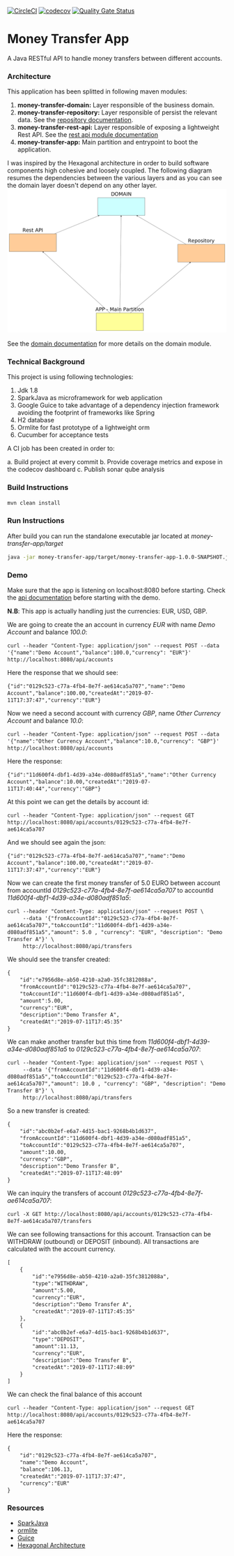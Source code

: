 [![CircleCI](https://circleci.com/gh/lorenzomartino86/money-transfer-app.svg?style=svg)](https://circleci.com/gh/lorenzomartino86/money-transfer-app)
[![codecov](https://codecov.io/gh/lorenzomartino86/money-transfer-app/branch/master/graph/badge.svg)](https://codecov.io/gh/lorenzomartino86/money-transfer-app)
[![Quality Gate Status](https://sonarcloud.io/api/project_badges/measure?project=lorenzomartino86_money-transfer-app&metric=alert_status)](https://sonarcloud.io/dashboard?id=lorenzomartino86_money-transfer-app)

# Money Transfer App
A Java RESTful API to handle money transfers between different accounts.

### Architecture
This application has been splitted in following maven modules:

1. **money-transfer-domain:** Layer responsible of the business domain.
2. **money-transfer-repository:** Layer responsible of persist the relevant data. See the [repository documentation](money-transfer-repository/README.md).
3. **money-transfer-rest-api:** Layer responsible of exposing a lightweight Rest API. See the [rest api module documentation](money-transfer-rest-api/README.md)
4. **money-transfer-app:** Main partition and entrypoint to boot the application.

I was inspired by the Hexagonal architecture in order to build software components high cohesive and loosely coupled. 
The following diagram resumes the dependencies between the various layers and as you can see the domain layer doesn't depend on any other layer.
![alt text](money-transfer-domain/design/high-level-arch.png)

See the [domain documentation](money-transfer-domain/README.md) for more details on the domain module.

### Technical Background

This project is using following technologies:

1. Jdk 1.8
2. SparkJava as microframework for web application
3. Google Guice to take advantage of a dependency injection framework avoiding the footprint of frameworks like Spring
4. H2 database
5. Ormlite for fast prototype of a lightweight orm
6. Cucumber for acceptance tests 

A CI job has been created in order to:

a. Build project at every commit
b. Provide coverage metrics and expose in the codecov dashboard
c. Publish sonar qube analysis

### Build Instructions
```sh
mvn clean install
```

### Run Instructions
After build you can run the standalone executable jar located at *money-transfer-app/target*
```sh
java -jar money-transfer-app/target/money-transfer-app-1.0.0-SNAPSHOT.jar
```

### Demo
Make sure that the app is listening on localhost:8080 before starting. Check the [api documentation](money-transfer-rest-api/README.md) before starting with the demo.

**N.B**: This app is actually handling just the currencies: EUR, USD, GBP.

We are going to create the an account in currency *EUR* with name *Demo Account* and balance *100.0*:

    curl --header "Content-Type: application/json" --request POST --data '{"name":"Demo Account","balance":100.0,"currency": "EUR"}' http://localhost:8080/api/accounts
 
Here the response that we should see:

    {"id":"0129c523-c77a-4fb4-8e7f-ae614ca5a707","name":"Demo Account","balance":100.00,"createdAt":"2019-07-11T17:37:47","currency":"EUR"}
    
Now we need a second account with currency *GBP*, name *Other Currency Account* and balance *10.0*: 

    curl --header "Content-Type: application/json" --request POST --data '{"name":"Other Currency Account","balance":10.0,"currency": "GBP"}' http://localhost:8080/api/accounts
    
Here the response:

    {"id":"11d600f4-dbf1-4d39-a34e-d080adf851a5","name":"Other Currency Account","balance":10.00,"createdAt":"2019-07-11T17:40:44","currency":"GBP"}
    
At this point we can get the details by account id:

    curl --header "Content-Type: application/json" --request GET http://localhost:8080/api/accounts/0129c523-c77a-4fb4-8e7f-ae614ca5a707
    
And we should see again the json:

    {"id":"0129c523-c77a-4fb4-8e7f-ae614ca5a707","name":"Demo Account","balance":100.00,"createdAt":"2019-07-11T17:37:47","currency":"EUR"}
    
Now we can create the first money transfer of 5.0 EURO between account from accountId *0129c523-c77a-4fb4-8e7f-ae614ca5a707* to accountId *11d600f4-dbf1-4d39-a34e-d080adf851a5*:

    curl --header "Content-Type: application/json" --request POST \
         --data '{"fromAccountId":"0129c523-c77a-4fb4-8e7f-ae614ca5a707","toAccountId":"11d600f4-dbf1-4d39-a34e-d080adf851a5","amount": 5.0 , "currency": "EUR", "description": "Demo Transfer A"}' \
         http://localhost:8080/api/transfers
    
We should see the transfer created:

    {
        "id":"e7956d8e-ab50-4210-a2a0-35fc3812088a",
        "fromAccountId":"0129c523-c77a-4fb4-8e7f-ae614ca5a707",
        "toAccountId":"11d600f4-dbf1-4d39-a34e-d080adf851a5",
        "amount":5.00,
        "currency":"EUR",
        "description":"Demo Transfer A",
        "createdAt":"2019-07-11T17:45:35"
    }
    
We can make another transfer but this time from *11d600f4-dbf1-4d39-a34e-d080adf851a5* to *0129c523-c77a-4fb4-8e7f-ae614ca5a707*:

    curl --header "Content-Type: application/json" --request POST \
         --data '{"fromAccountId":"11d600f4-dbf1-4d39-a34e-d080adf851a5","toAccountId":"0129c523-c77a-4fb4-8e7f-ae614ca5a707","amount": 10.0 , "currency": "GBP", "description": "Demo Transfer B"}' \
         http://localhost:8080/api/transfers

So a new transfer is created:

    {
        "id":"abc0b2ef-e6a7-4d15-bac1-9268b4b1d637",
        "fromAccountId":"11d600f4-dbf1-4d39-a34e-d080adf851a5",
        "toAccountId":"0129c523-c77a-4fb4-8e7f-ae614ca5a707",
        "amount":10.00,
        "currency":"GBP",
        "description":"Demo Transfer B",
        "createdAt":"2019-07-11T17:48:09"
    }
    
We can inquiry the transfers of account *0129c523-c77a-4fb4-8e7f-ae614ca5a707*:

    curl -X GET http://localhost:8080/api/accounts/0129c523-c77a-4fb4-8e7f-ae614ca5a707/transfers

We can see following transactions for this account. Transaction can be WITHDRAW (outbound) or DEPOSIT (inbound).
All transactions are calculated with the account currency.

    [
        {
            "id":"e7956d8e-ab50-4210-a2a0-35fc3812088a",
            "type":"WITHDRAW",
            "amount":5.00,
            "currency":"EUR",
            "description":"Demo Transfer A",
            "createdAt":"2019-07-11T17:45:35"
        },
        {
            "id":"abc0b2ef-e6a7-4d15-bac1-9268b4b1d637",
            "type":"DEPOSIT",
            "amount":11.13,
            "currency":"EUR",
            "description":"Demo Transfer B",
            "createdAt":"2019-07-11T17:48:09"
        }
    ] 

We can check the final balance of this account

    curl --header "Content-Type: application/json" --request GET http://localhost:8080/api/accounts/0129c523-c77a-4fb4-8e7f-ae614ca5a707

Here the response:

    {
        "id":"0129c523-c77a-4fb4-8e7f-ae614ca5a707",
        "name":"Demo Account",
        "balance":106.13,
        "createdAt":"2019-07-11T17:37:47",
        "currency":"EUR"
    }

### Resources
- [SparkJava](http://sparkjava.com/)
- [ormlite](http://ormlite.com/)
- [Guice](https://github.com/google/guice)
- [Hexagonal Architecture](https://dzone.com/articles/writing-a-microservice-in-golang-which-communicate)